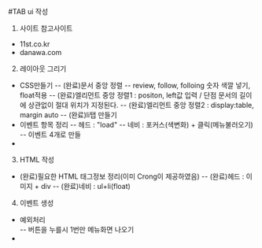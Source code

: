 #TAB ui 작성
1. 사이트 참고사이트  
  - 11st.co.kr
  - danawa.com
2. 레이아웃 그리기    
  - CSS만들기 
    -- (완료)문서 중앙 정렬
    -- review, follow, folloing 숫자 색깔 넣기, float적용
    -- (완료)엘리먼트 중앙 정렬1 : positon, left값 입력 / 단점 문서의 길이에 상관없이 절대 위치가 지정된다.
    -- (완료)엘리먼트 중앙 정렬2 : display:table, margin auto
    -- (완료)li탭 만들기
  - 이벤트 항목 정리
    -- 헤드 : "load"
    -- 네비 : 포커스(색변화) + 클릭(메뉴불러오기)
    -- 이벤트 4개로 만들
  - 
3. HTML 작성  
  - (완료)필요한 HTML 태그정보 정리(이미 Crong이 제공하였음) 
    -- (완료)헤드 : 이미지 + div
    -- (완료)네비 : ul+li(float)
4. 이벤트 생성 
  - 예외처리  
    -- 버튼을 누를시 1번만 메뉴화면 나오기
  -  

